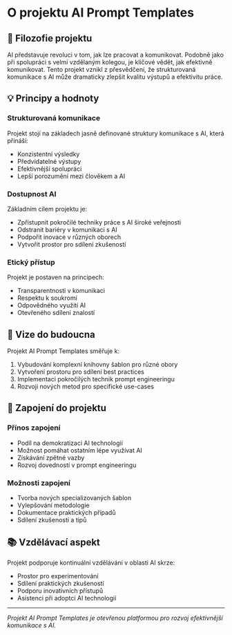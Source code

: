 # O projektu AI Prompt Templates

## 🎯 Filozofie projektu

AI představuje revoluci v tom, jak lze pracovat a komunikovat. Podobně jako při spolupráci s velmi vzdělaným kolegou, je klíčové vědět, jak efektivně komunikovat. Tento projekt vznikl z přesvědčení, že strukturovaná komunikace s AI může dramaticky zlepšit kvalitu výstupů a efektivitu práce.

## 💡 Principy a hodnoty

### Strukturovaná komunikace
Projekt stojí na základech jasně definované struktury komunikace s AI, která přináší:
- Konzistentní výsledky
- Předvídatelné výstupy
- Efektivnější spolupráci
- Lepší porozumění mezi člověkem a AI

### Dostupnost AI
Základním cílem projektu je:
- Zpřístupnit pokročilé techniky práce s AI široké veřejnosti
- Odstranit bariéry v komunikaci s AI
- Podpořit inovace v různých oborech
- Vytvořit prostor pro sdílení zkušeností

### Etický přístup
Projekt je postaven na principech:
- Transparentnosti v komunikaci
- Respektu k soukromí
- Odpovědného využití AI
- Otevřeného sdílení znalostí

## 🌱 Vize do budoucna

Projekt AI Prompt Templates směřuje k:
1. Vybudování komplexní knihovny šablon pro různé obory
2. Vytvoření prostoru pro sdílení best practices
3. Implementaci pokročilých technik prompt engineeringu
4. Rozvoji nových metod pro specifické use-cases

## 🤝 Zapojení do projektu

### Přínos zapojení
- Podíl na demokratizaci AI technologií
- Možnost pomáhat ostatním lépe využívat AI
- Získávání zpětné vazby
- Rozvoj dovedností v prompt engineeringu

### Možnosti zapojení
- Tvorba nových specializovaných šablon
- Vylepšování metodologie
- Dokumentace praktických případů
- Sdílení zkušeností a tipů

## 📚 Vzdělávací aspekt

Projekt podporuje kontinuální vzdělávání v oblasti AI skrze:
- Prostor pro experimentování
- Sdílení praktických zkušeností
- Podporu inovativních přístupů
- Asistenci při adoptci AI technologií

---

*Projekt AI Prompt Templates je otevřenou platformou pro rozvoj efektivnější komunikace s AI.*
